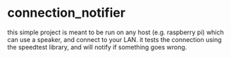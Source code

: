 # connection_notifier
this simple project is meant to be run on any host (e.g. raspberry pi) which can use a speaker, and connect to your LAN.
it tests the connection using the speedtest library, and will notify if something goes wrong.
